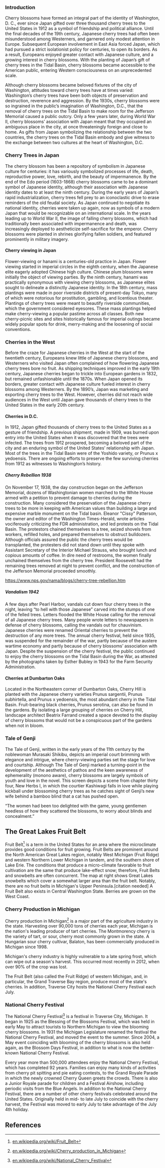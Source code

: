 <param ve-config
       title="Cherry Blossom"
       banner="https://upload.wikimedia.org/wikipedia/commons/thumb/f/f9/Cherry20190331105300.jpg/1024px-Cherry20190331105300.jpg"
       layout="vtl"
       num-maps="5"
       num-specimens="15"
       num-images="9"
       num-primary-sources="3"
       author="JSTOR Labs team">

<param title="cherry blossom" eid="Q871991" category="plant">
<param title="Dumbarton Oaks" eid="Q1264942">
<param title="Eleanor Patterson" eid="Q5122270">
<param title="hanami" eid="Q210150" category="activity">
<param title="Murasaki Shikibu" eid="Q81731">
<param title="Japan" eid="Q17">
<param title="Prunus" eid="Q190545">
<param title="Prunus serotina" eid="Q158987">
<param title="Stockholm" eid="Q1754">
<param title="The Tale of Genji" eid="Q8269">
<param title="Traverse City, Michigan" eid="Q984544">

<param title="Washington, D. C." 
       eid="Q61"
       fill="#FF0000"
       marker-symbol="landmark">

<param title="West Yorkshire"
       eid="Q23083"
       fill="#FF0000"
       marker-symbol="leaf">

<param ve-map 
       prefer-geojson
       id="intro-map"
       center="51.4,0.53" 
       zoom="2"
       basemap="Esri_WorldPhysical">
<param ve-map-layer
       geojson
       title="Polyline Decorator Test"
       url="https://jstor-labs.github.io/plant-humanities/geojson/polyline_decorator.json"
       active>
<param ve-map-layer mapwarper mapwarper-id="48772" title="USDA Plant Hardiness Zones (2012)">

### Introduction

Cherry blossoms have formed an integral part of the identity of Washington, D. C., ever since Japan gifted over three thousand cherry trees to the United States in 1912 as a symbol of friendship and political alliance. Until the final decades of the 19th century, Japanese cherry trees had often been misunderstood among Westerners, and garnered only modest attention in Europe. Subsequent European involvement in East Asia forced Japan, which had pursued a strict isolationist policy for centuries, to open its borders. As a result, Europeans enjoyed greater contact with Japanese culture, and a growing interest in cherry blossoms. With the planting of Japan’s gift of cherry trees in the <span id="Q956781">Tidal Basin</span>, cherry blossoms became accessible to the American public, entering Western consciousness on an unprecedented scale.
<param title="West Yorkshire" eid="Q23083">
<param ve-image
       title="Tidal basin cherry blossom"
       url="https://upload.wikimedia.org/wikipedia/commons/2/2a/Tidal_basin_cherry_blossom_closeup.JPG"
       fit="cover">
<param ve-storiiies id="3f1du">

Although cherry blossoms became beloved fixtures of the city of Washington, attitudes toward cherry trees have at times varied: Washington’s cherry trees have been both objects of preservation and destruction, reverence and aggression. By the 1930s, cherry blossoms were so ingrained in the public’s imagination of Washington, D.C., that the removal of cherry trees on the Tidal Basin to make room for the Jefferson Memorial caused a public outcry. Only a few years later, during World War II, cherry blossoms’ association with Japan meant that they occupied an ambiguous place in the city, at once threateningly foreign and close to home. As gifts from Japan symbolizing the relationship between the two countries, the cherry trees on the Tidal Basin embody and give witness to the exchange between two cultures at the heart of Washington, D.C.
<param ve-image
       fit="cover"
       title="_Ornamental Cherry Tree_ In Full Bloom"
       url="https://upload.wikimedia.org/wikipedia/commons/6/69/Ornamental_Cherry_Tree_In_Full_Bloom.JPG">
<param ve-image 
       fit="contain"
       title="Cherry trees in Daw Nan Kyi hill" 
       url="https://upload.wikimedia.org/wikipedia/commons/b/bb/Cherry_trees%2C_You_can_see_in_Daw_Nan_Kyi_hill.jpg">
<param ve-image
       fit="cover"
       title="Cherry blossoms at POSTECH"
       url="https://upload.wikimedia.org/wikipedia/commons/2/22/Cherry_blossoms_at_POSTECH.jpeg">
<param ve-image 
       fit="cover"
       title="Rippl Sour Cherry Tree in Blossom 1909" 
       url="https://upload.wikimedia.org/wikipedia/commons/1/13/Rippl_Sour_Cherry_Tree_in_Blossom_1909.jpg">

### Cherry Trees in Japan
<param title="Tokyo" eid="Q1490">

The cherry blossom has been a repository of symbolism in Japanese culture for centuries: it has variously symbolized processes of life, death, reproductive power, love, rebirth, and the beauty of impermanence. By the end of the Edo period (1603-1868) cherry blossoms came to be a dominant symbol of Japanese identity, although their association with Japanese identity dates to at least the ninth century. During the early years of Japan’s rapid industrialization, cherry trees fell prey to an iconoclastic drive to erase reminders of the old feudal society. As Japan continued to negotiate its national identity, cherries were taken up again, now as symbols of a modern Japan that would be recognizable on an international scale. In the years leading up to World War II, the image of falling cherry blossoms, which had traditionally been associated with impermanence and death, was increasingly deployed to aestheticize self-sacrifice for the emperor. Cherry blossoms were planted in shrines glorifying fallen soldiers, and featured prominently in military imagery.
<param data-map prefer-geojson id="japan-map" center="Q17" zoom="4">
<param ve-image 
       fit="cover"
       title="Holotype of Prunus serrulata Lindley f. shibayama E. H. Wilson [family ROSACEAE]" 
       url="https://plants.jstor.org/seqapp/adore-djatoka/resolver?url_ver=Z39.88-2004&svc_id=info:lanl-repo/svc/getRegion&svc_val_fmt=info:ofi/fmt:kev:mtx:jpeg2000&svc.format=image/jpeg&rft_id=/jp2/fpx/16/gpi-a-typspe-01-42/a0000/a00032200.jp2">

#### Cherry viewing in Japan

Flower-viewing or hanami is a centuries-old practice in Japan. Flower viewing started in imperial circles in the eighth century, when the Japanese elite eagerly adopted Chinese high culture. Chinese plum blossoms were initially the object of viewing parties. By the ninth century, hanami was practically synonymous with viewing cherry blossoms, as Japanese elites sought to delineate a distinctly Japanese identity. In the 18th century, mass plantings were made in poor riverside districts of present-day Tokyo, many of which were notorious for prostitution, gambling, and licentious theater. Plantings of cherry trees were meant to beautify riverside communities, which the government considered eyesores. These mass plantings helped make cherry-viewing a popular pastime across all classes. Both new cherry-picnic sites and sites historically famous for imperial outings became widely popular spots for drink, merry-making and the loosening of social conventions.
<param ve-video id="jk0ic0D0MRo" title="Hanami">

### Cherries in the West

Before the craze for Japanese cherries in the West at the start of the twentieth century, Europeans knew little of Japanese cherry blossoms, and Westerners who visited Japan often complained of how flowering Japanese cherry trees bore no fruit. As shipping techniques improved in the early 19th century, Japanese cherries began to trickle into European gardens in 1832, but remained unfashionable until the 1870s. When Japan opened its borders, greater contact with Japanese culture fueled interest in cherry blossoms among Westerners. By the 1890’s, Japan was marketing and exporting cherry trees to the West. However, cherries did not reach wide audiences in the West until Japan gave thousands of cherry trees to the United States in the early 20th century.
<param ve-map center="48.8,-38.2" zoom="3">

#### Cherries in D.C.

In 1912, Japan gifted thousands of cherry trees to the United States as a gesture of friendship. A previous shipment, made in 1909, was burned upon entry into the United States when it was discovered that the trees were infected. The trees from 1912 prospered, becoming a beloved part of the city and an enduring symbol of the United States’ relationship with Japan. Most of the trees in the Tidal Basin were of the Yoshido variety, or Prunus x yedoensis. There are ongoing efforts to preserve the few surviving cherries from 1912 as witnesses to Washington’s history.
<param ve-map center="38.88,-77.03" zoom="13">
<param ve-map-layer mapwarper title="Cherry festival map" mapwarper-id="37798" active>

##### Cherry Rebellion 1938

On November 17, 1938, the day construction began on the Jefferson Memorial, dozens of Washingtonian women marched to the White House armed with a petition to prevent damage to cherries during the construction. Many considered the preservation of the Japanese cherry trees to be more in keeping with American values than building a large and expensive marble monument on the Tidal basin. Eleanor "Cissy" Patterson, the owner and editor of the Washington Times-Herald, wrote articles vociferously criticizing the FDR administration, and led protests on the Tidal Basin. The protestors chained themselves to a tree, seized shovels from workers, refilled holes, and prepared themselves to obstruct bulldozers. Although officials assured the public the cherry trees would be transplanted, the protesters did not stand down until they spoke with Assistant Secretary of the Interior Michael Strauss, who brought lunch and copious amounts of coffee. In dire need of restrooms, the women finally unchained themselves from the cherry tree. President Roosevelt had the remaining trees removed at night to prevent conflict, and the construction of the Jefferson Memorial proceeded smoothly.

https://www.nps.gov/nama/blogs/cherry-tree-rebellion.htm

##### Vandalism 1942

A few days after Pearl Harbor, vandals cut down four cherry trees in the night, leaving “to hell with those Japanese” carved into the stumps of one of the felled trees. Letters flooded the White House calling for the removal of all Japanese cherry trees. Many people wrote letters to newspapers in defense of cherry blossoms, calling the vandals out for chauvinism. Japanese cherries were renamed Oriental cherries to prevent the destruction of any more trees. The annual cherry festival, held since 1935, was suspended for the remainder of the war, partly because of the austere wartime economy and partly because of cherry blossoms’ association with Japan. Despite the suspension of the cherry festival, the public continued to enjoy the cherry blossoms on the Tidal Basin during the War, as attested by the photographs taken by Esther Bubley in 1943 for the Farm Security Administration.

#### Cherries at Dumbarton Oaks

Located in the Northeastern corner of Dumbarton Oaks, Cherry Hill is planted with the Japanese cherry varieties Prunus sargentii, Prunus subhirtella, and Prunus x yedoensis, the most abundant cherry in the Tidal Basin. Fruit-bearing black cherries, Prunus serotina, can also be found in the gardens. By isolating a large grouping of cherries on Cherry Hill, landscape architect Beatrix Farrand created a space devoted to the display of cherry blossoms that would not be a conspicuous part of the gardens when not in bloom.
<param ve-map center="38.900868,-77.009021" zoom="11">
<param ve-video id="EvUK6ANy5II" title="Dumbarton Oaks Gardens: Cherry Hill">

### Tale of Genji

The Tale of Genji, written in the early years of the 11th century by the noblewoman Murasaki Shikibu, depicts an imperial court brimming with elegance and intrigue, where cherry-viewing parties set the stage for love and courtship. Although The Tale of Genji marked a turning-point in the development of the aesthetics of pathos and the keen awareness of ephemerality (monono aware), cherry blossoms are largely symbols of youth and love in the novel. This screen depicts a scene from chapter thirty four, New Herbs I, in which the courtier Kashiwagi falls in love while playing kickball under blossoming cherry trees as he catches sight of Genji’s new wife behind a bamboo blind that a cat has pushed open.

“The women had been too delighted with the game, young gentlemen heedless of how they scattered the blossoms, to worry about blinds and concealment.”

## The Great Lakes Fruit Belt

<param ve-map center="41.651031, -83.541939" zoom="6">
<param ve-map-layer geojson url="geojson/great-lakes-fruit-belt.json" title="Great Lakes Fruit Belt" active>

Fruit Belt[^glfb] is a term in the United States for an area where the microclimate provides good conditions for fruit growing.  Fruit Belts are prominent around the North American Great Lakes region, notably West Michigan (Fruit Ridge) and western Northern Lower Michigan in tandem, and the southern shore of Lake Erie. The conditions that produce a micro-climate favorable to fruit cultivation are the same that produce lake-effect snow; therefore, Fruit Belts and snowbelts are often concurrent. The map at right shows Great Lakes snowbelts which cover a somewhat larger area than the fruit belt. Notably, there are no fruit belts in Michigan's Upper Peninsula.[citation needed] A Fruit Belt also exists in Central Washington State.  Berries are grown on the West Coast.


### Cherry Production in Michigan

Cherry production in Michigan[^cpm] is a major part of the agriculture industry in the state. Harvesting over 90,000 tons of cherries each year, Michigan is the nation's leading producer of tart cherries. The Montmorency cherry is the variety of tart, or sour, cherry most commonly grown in the state. A Hungarian sour cherry cultivar, Balaton, has been commercially produced in Michigan since 1998.

Michigan's cherry industry is highly vulnerable to a late spring frost, which can wipe out a season's harvest. This occurred most recently in 2012, when over 90% of the crop was lost.

The Fruit Belt (also called the Fruit Ridge) of western Michigan, and, in particular, the Grand Traverse Bay region, produce most of the state's cherries. In addition, Traverse City hosts the National Cherry Festival each July.

### National Cherry Festival

The National Cherry Festival[^ncf] is a festival in Traverse City, Michigan. It began in 1925 as the Blessing of the Blossoms Festival, which was held in early May to attract tourists to Northern Michigan to view the blooming cherry blossoms. In 1931 the Michigan Legislature renamed the festival the National Cherry Festival, and moved the event to the summer. Since 2004, a May event coinciding with blooming of the cherry blossoms is also held again, as the Blossom Days Festival, in addition to what is now the better-known National Cherry Festival.

Every year more than 500,000 attendees enjoy the National Cherry Festival, which has completed 92 years. Families can enjoy many kinds of activities from cherry pit spitting and pie eating contests, to the Grand Royale Parade in which the newly crowned Cherry Queen greets the crowds. There is also a Junior Royale parade for children and a Festival Airshow, including periodic visits from the Blue Angels. In addition to the National Cherry Festival, there are a number of other cherry festivals celebrated around the United States.  Originally held in mid- to late July to coincide with the cherry harvest, the Festival was moved to early July to take advantage of the July 4th holiday.

## References

[^glfb]: [en.wikipedia.org/wiki/Fruit_Belt](https://en.wikipedia.org/wiki/Fruit_Belt)
[^cpm]: [en.wikipedia.org/wiki/Cherry_production_in_Michigan](https://en.wikipedia.org/wiki/Cherry_production_in_Michigan)
[^ncf]: [en.wikipedia.org/wiki/National_Cherry_Festival](https://en.wikipedia.org/wiki/National_Cherry_Festival)